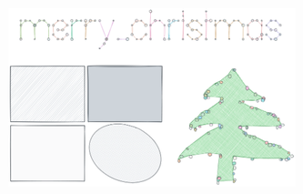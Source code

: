 
<!-- README.md is generated from README.Rmd. Please edit that file -->

![preview](json/preview.png)
